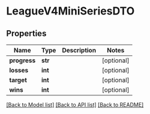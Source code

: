 # LeagueV4MiniSeriesDTO

## Properties
Name | Type | Description | Notes
------------ | ------------- | ------------- | -------------
**progress** | **str** |  | [optional] 
**losses** | **int** |  | [optional] 
**target** | **int** |  | [optional] 
**wins** | **int** |  | [optional] 

[[Back to Model list]](../README.md#documentation-for-models) [[Back to API list]](../README.md#documentation-for-api-endpoints) [[Back to README]](../README.md)


